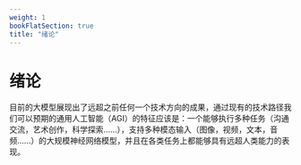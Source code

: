 ```yaml
---
weight: 1
bookFlatSection: true
title: "绪论"
---
```


# 绪论

目前的大模型展现出了远超之前任何一个技术方向的成果，通过现有的技术路径我们可以预期的通用人工智能（AGI）的特征应该是：一个能够执行多种任务（沟通交流，艺术创作，科学探索......），支持多种模态输入（图像，视频，文本，音频......）的大规模神经网络模型，并且在各类任务上都能够具有远超人类能力的表现。
